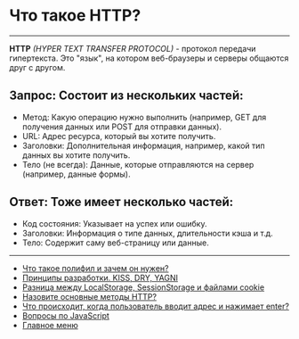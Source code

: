 # Что такое HTTP?

---

**HTTP** _(HYPER TEXT TRANSFER PROTOCOL)_ - протокол передачи гипертекста. Это "язык", на котором веб-браузеры и серверы общаются друг с другом.

## Запрос: Состоит из нескольких частей:

- Метод: Какую операцию нужно выполнить (например, GET для получения данных или POST для отправки данных).
- URL: Адрес ресурса, который вы хотите получить.
- Заголовки: Дополнительная информация, например, какой тип данных вы хотите получить.
- Тело (не всегда): Данные, которые отправляются на сервер (например, данные формы).

## Ответ: Тоже имеет несколько частей:

- Код состояния: Указывает на успех или ошибку.
- Заголовки: Информация о типе данных, длительности кэша и т.д.
- Тело: Содержит саму веб-страницу или данные.

---

- [Что такое полифил и зачем он нужен?](./polifil.md)
- [Принципы разработки. KISS, DRY, YAGNI](./principles.md)
- [Разница между LocalStorage, SessionStorage и файлами cookie](./storageDifference.md)
- [Назовите основные методы HTTP?](./httpMethods.md)
- [Что происходит, когда пользователь вводит адрес и нажимает enter?](./renderPage.md)
- [Вопросы по JavaScript](../javaScript.md)
- [Главное меню](../../README.md)
